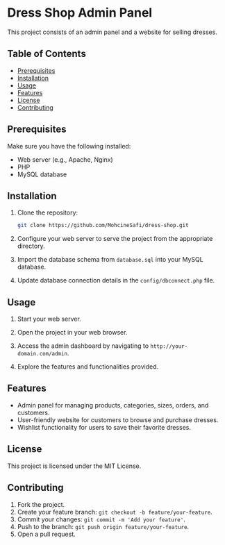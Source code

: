 # Dress Shop Admin Panel

This project consists of an admin panel and a website for selling dresses.

## Table of Contents
- [Prerequisites](#prerequisites)
- [Installation](#installation)
- [Usage](#usage)
- [Features](#features)
- [License](#license)
- [Contributing](#contributing)

## Prerequisites

Make sure you have the following installed:
- Web server (e.g., Apache, Nginx)
- PHP
- MySQL database

## Installation

1. Clone the repository:

    ```bash
    git clone https://github.com/MohcineSafi/dress-shop.git
    ```

2. Configure your web server to serve the project from the appropriate directory.

3. Import the database schema from `database.sql` into your MySQL database.

4. Update database connection details in the `config/dbconnect.php` file.

## Usage

1. Start your web server.

2. Open the project in your web browser.

3. Access the admin dashboard by navigating to `http://your-domain.com/admin`.

4. Explore the features and functionalities provided.

## Features

- Admin panel for managing products, categories, sizes, orders, and customers.
- User-friendly website for customers to browse and purchase dresses.
- Wishlist functionality for users to save their favorite dresses.

## License

This project is licensed under the MIT License.

## Contributing

1. Fork the project.
2. Create your feature branch: `git checkout -b feature/your-feature`.
3. Commit your changes: `git commit -m 'Add your feature'`.
4. Push to the branch: `git push origin feature/your-feature`.
5. Open a pull request.